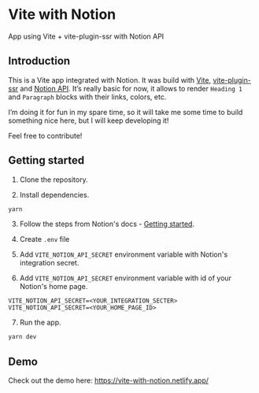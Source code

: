 # Vite with Notion

App using Vite + vite-plugin-ssr with Notion API

## Introduction

This is a Vite app integrated with Notion.
It was build with [Vite](https://vitejs.dev/), [vite-plugin-ssr](https://vite-plugin-ssr.com/) and [Notion API](https://developers.notion.com/). 
It’s really basic for now, it allows to render `Heading 1` and `Paragraph` blocks with their links, colors, etc.

I’m doing it for fun in my spare time, so it will take me some time to build something nice here, but I will keep developing it!

Feel free to contribute!

## Getting started

1. Clone the repository.

2. Install dependencies.

```bash
yarn
```

3. Follow the steps from Notion's docs - [Getting started](https://developers.notion.com/docs/getting-started).

4. Create `.env` file

5. Add `VITE_NOTION_API_SECRET` environment variable with Notion's integration secret.

6. Add `VITE_NOTION_API_SECRET` environment variable with id of your Notion's home page.

```
VITE_NOTION_API_SECRET=<YOUR_INTEGRATION_SECTER>
VITE_NOTION_API_SECRET=<YOUR_HOME_PAGE_ID>
```

7. Run the app.

```bash
yarn dev
```

## Demo

Check out the demo here: https://vite-with-notion.netlify.app/